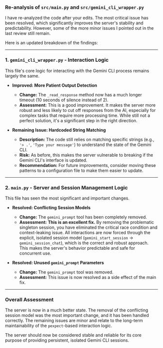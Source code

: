### Re-analysis of `src/main.py` and `src/gemini_cli_wrapper.py`

I have re-analyzed the code after your edits. The most critical issue has been resolved, which significantly improves the server's stability and predictability. However, some of the more minor issues I pointed out in the last review still remain.

Here is an updated breakdown of the findings:

---

### 1. `gemini_cli_wrapper.py` - Interaction Logic

This file's core logic for interacting with the Gemini CLI process remains largely the same.

*   **Improved: More Patient Output Detection**
    *   **Change:** The `_read_response` method now has a much longer timeout (10 seconds of silence instead of 2).
    *   **Assessment:** This is a good improvement. It makes the server more robust and less likely to cut off responses from the AI, especially for complex tasks that require more processing time. While still not a perfect solution, it's a significant step in the right direction.

*   **Remaining Issue: Hardcoded String Matching**
    *   **Description:** The code still relies on matching specific strings (e.g., `'> .'`, `'Type your message'`) to understand the state of the Gemini CLI.
    *   **Risk:** As before, this makes the server vulnerable to breaking if the Gemini CLI's interface is updated.
    *   **Recommendation:** For future improvements, consider moving these patterns to a configuration file to make them easier to update.

---

### 2. `main.py` - Server and Session Management Logic

This file has seen the most significant and important changes.

*   **Resolved: Conflicting Session Models**
    *   **Change:** The `gemini_prompt` tool has been completely removed.
    *   **Assessment:** **This is an excellent fix.** By removing the problematic singleton session, you have eliminated the critical race condition and context-leaking issue. All interactions are now forced through the explicit, isolated session model (`gemini_start_session` -> `gemini_session_chat`), which is the correct and robust approach. This makes the server's behavior predictable and safe for concurrent use.

*   **Resolved: Unused `gemini_prompt` Parameters**
    *   **Change:** The `gemini_prompt` tool was removed.
    *   **Assessment:** This issue is now resolved as a side effect of the main fix.

---

### Overall Assessment

The server is now in a much better state. The removal of the conflicting session model was the most important change, and it has been handled correctly. The remaining issues are minor and relate to the long-term maintainability of the `pexpect`-based interaction logic.

The server should now be considered stable and reliable for its core purpose of providing persistent, isolated Gemini CLI sessions.
